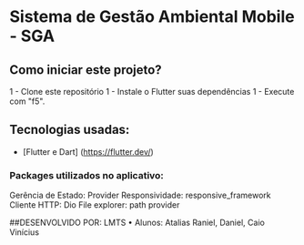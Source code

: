 # Sistema de Gestão Ambiental Mobile - SGA

## Como iniciar este projeto?
1 - Clone este repositório
1 - Instale o Flutter suas dependências
1 - Execute com "f5".

## Tecnologias usadas:
- [Flutter e Dart] (https://flutter.dev/)
### Packages utilizados no aplicativo:
Gerência de Estado: Provider
Responsividade: responsive_framework
Cliente HTTP: Dio
File explorer: path provider

##DESENVOLVIDO POR: 
LMTS • Alunos: Atalias Raniel, Daniel, Caio Vinícius

 
